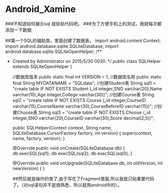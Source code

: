 # Android_Xamine 

###不知道如何展示sql  就贴贴代码吧。
###为了方便手机上的测试，我就每次都添加一下数据

##第一个SQL的辅助类，里面创建了数据表。
import android.content.Context;
import android.database.sqlite.SQLiteDatabase;
import android.database.sqlite.SQLiteOpenHelper;
/**
 * Created by Administrator on 2015/5/30 0030.
 */
public class SQLHelper extends SQLiteOpenHelper {

    //数据库版本
    public static final int VERSION = 1;
    //数据库名称
    public static final String MYDATANAME = "SQLdata";
    //创建Student表
    String sql1 = "create table  IF NOT  EXISTS Student  (_id integer,SNO varchar(20),Name varchar(10),Age integer,College varchar(30))";
    //创建Course表
    String sql2 = "create table  IF NOT  EXISTS  Course  (_id integer,CourseID varchar(15),CourseName varchar(30),CourseBeforeID varchar(15))";
    //创建Choose表
    String sql3 = "create table  IF NOT  EXISTS  Choose  (_id integer,SNO varchar(20),CourseID varchar(30),Score decimal(2,5))";

    public SQLHelper(Context context, String name, SQLiteDatabase.CursorFactory factory, int version) {
        super(context, name, factory, version);
    }

    @Override
    public void onCreate(SQLiteDatabase db) {
        db.execSQL(sql1);
        db.execSQL(sql2);
        db.execSQL(sql3);
    }

    @Override
    public void onUpgrade(SQLiteDatabase db, int oldVersion, int newVersion) {
    }


    ##然后就是操作的类了,由于写在了Fragment里面,所以我就只贴重要代码了。（对sql语句并不是很熟悉，所以就用android中的）。

